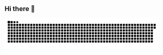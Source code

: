 ## Hi there 👋

<!--
**ninankh/ninankh** is a ✨ _special_ ✨ repository because its `README.md` (this file) appears on your GitHub profile.

Here are some ideas to get you started:

- 🔭 I’m currently studying in UM-JI
- 🌱 I’m currently learning STM32
-->

![snake gif](https://github.com/ninankh/ninankh/blob/output/github-contribution-grid-snake-dark.svg)
